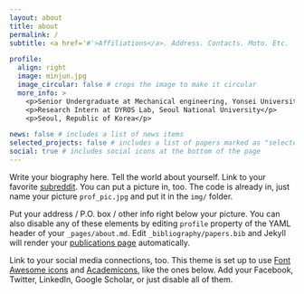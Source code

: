```yaml
---
layout: about
title: about
permalink: /
subtitle: <a href='#'>Affiliations</a>. Address. Contacts. Moto. Etc.

profile:
  align: right
  image: minjun.jpg
  image_circular: false # crops the image to make it circular
  more_info: >
    <p>Senior Undergraduate at Mechanical engineering, Yonsei University</p>
    <p>Research Intern at DYROS Lab, Seoul National University</p>
    <p>Seoul, Republic of Korea</p>

news: false # includes a list of news items
selected_projects: false # includes a list of papers marked as "selected={true}"
social: true # includes social icons at the bottom of the page
---
```


<!-- # (http://dyros.snu.ac.kr/) -->
Write your biography here. Tell the world about yourself. Link to your favorite [subreddit](http://reddit.com). You can put a picture in, too. The code is already in, just name your picture `prof_pic.jpg` and put it in the `img/` folder.

Put your address / P.O. box / other info right below your picture. You can also disable any of these elements by editing `profile` property of the YAML header of your `_pages/about.md`. Edit `_bibliography/papers.bib` and Jekyll will render your [publications page](/al-folio/publications/) automatically.

Link to your social media connections, too. This theme is set up to use [Font Awesome icons](https://fontawesome.com/) and [Academicons](https://jpswalsh.github.io/academicons/), like the ones below. Add your Facebook, Twitter, LinkedIn, Google Scholar, or just disable all of them.
